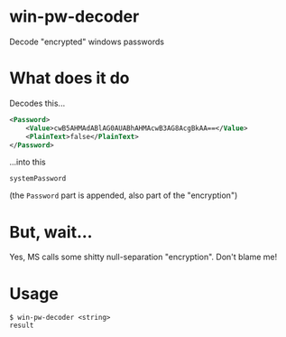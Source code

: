 # win-pw-decoder

Decode "encrypted" windows passwords

# What does it do

Decodes this...
```xml
<Password>
    <Value>cwB5AHMAdABlAG0AUABhAHMAcwB3AG8AcgBkAA==</Value>
    <PlainText>false</PlainText>
</Password>
```

...into this

`systemPassword`

(the `Password` part is appended, also part of the "encryption")

# But, wait...

Yes, MS calls some shitty null-separation "encryption". Don't blame me!

# Usage

```shell
$ win-pw-decoder <string>
result
```
